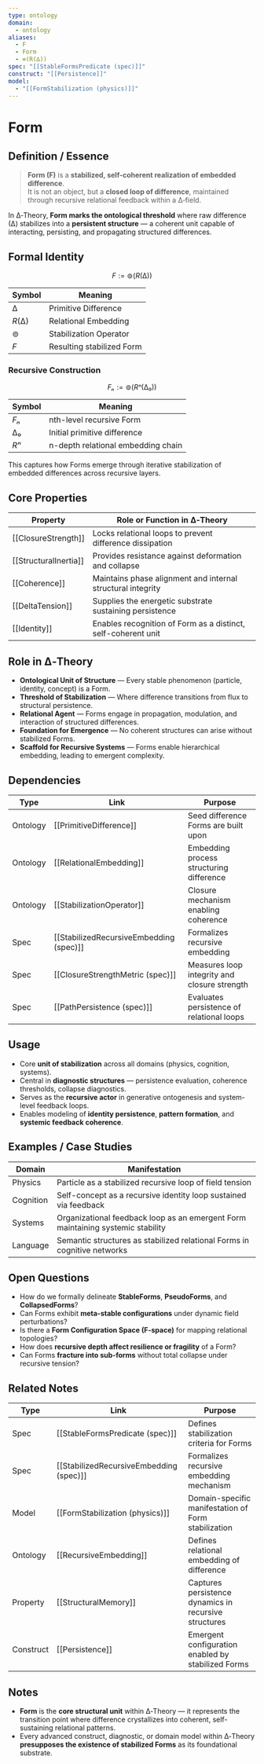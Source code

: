 ```yaml
---
type: ontology
domain:
  - ontology
aliases:
  - F
  - Form
  - ⊚(R(∆))
spec: "[[StableFormsPredicate (spec)]]"
construct: "[[Persistence]]"
model:
  - "[[FormStabilization (physics)]]"
---
```


# Form

## Definition / Essence

> **Form (F)** is a **stabilized, self-coherent realization of embedded difference**.  
It is not an object, but a **closed loop of difference**, maintained through recursive relational feedback within a ∆‑field.

In ∆‑Theory, **Form marks the ontological threshold** where raw difference (∆) stabilizes into a **persistent structure** — a coherent unit capable of interacting, persisting, and propagating structured differences.

## Formal Identity

$$
F := ⊚(R(∆))
$$

|Symbol|Meaning|
|---|---|
|$∆$|Primitive Difference|
|$R(∆)$|Relational Embedding|
|$⊚$|Stabilization Operator|
|$F$|Resulting stabilized Form|

### Recursive Construction

$$
Fₙ := ⊚(Rⁿ(∆₀))
$$

|Symbol|Meaning|
|---|---|
|$Fₙ$|nth-level recursive Form|
|$∆₀$|Initial primitive difference|
|$Rⁿ$|n-depth relational embedding chain|

This captures how Forms emerge through iterative stabilization of embedded differences across recursive layers.

## Core Properties

|Property|Role or Function in ∆‑Theory|
|---|---|
|[[ClosureStrength]]|Locks relational loops to prevent difference dissipation|
|[[StructuralInertia]]|Provides resistance against deformation and collapse|
|[[Coherence]]|Maintains phase alignment and internal structural integrity|
|[[DeltaTension]]|Supplies the energetic substrate sustaining persistence|
|[[Identity]]|Enables recognition of Form as a distinct, self-coherent unit|

## Role in ∆‑Theory

- **Ontological Unit of Structure** — Every stable phenomenon (particle, identity, concept) is a Form.
- **Threshold of Stabilization** — Where difference transitions from flux to structural persistence.
- **Relational Agent** — Forms engage in propagation, modulation, and interaction of structured differences.
- **Foundation for Emergence** — No coherent structures can arise without stabilized Forms.
- **Scaffold for Recursive Systems** — Forms enable hierarchical embedding, leading to emergent complexity.

## Dependencies

|Type|Link|Purpose|
|---|---|---|
|Ontology|[[PrimitiveDifference]]|Seed difference Forms are built upon|
|Ontology|[[RelationalEmbedding]]|Embedding process structuring difference|
|Ontology|[[StabilizationOperator]]|Closure mechanism enabling coherence|
|Spec|[[StabilizedRecursiveEmbedding (spec)]]|Formalizes recursive embedding|
|Spec|[[ClosureStrengthMetric (spec)]]|Measures loop integrity and closure strength|
|Spec|[[PathPersistence (spec)]]|Evaluates persistence of relational loops|

## Usage

- Core **unit of stabilization** across all domains (physics, cognition, systems).
- Central in **diagnostic structures** — persistence evaluation, coherence thresholds, collapse diagnostics.
- Serves as the **recursive actor** in generative ontogenesis and system-level feedback loops.
- Enables modeling of **identity persistence**, **pattern formation**, and **systemic feedback coherence**.

## Examples / Case Studies

|Domain|Manifestation|
|---|---|
|Physics|Particle as a stabilized recursive loop of field tension|
|Cognition|Self-concept as a recursive identity loop sustained via feedback|
|Systems|Organizational feedback loop as an emergent Form maintaining systemic stability|
|Language|Semantic structures as stabilized relational Forms in cognitive networks|

## Open Questions

- How do we formally delineate **StableForms**, **PseudoForms**, and **CollapsedForms**?
- Can Forms exhibit **meta-stable configurations** under dynamic field perturbations?
- Is there a **Form Configuration Space (F-space)** for mapping relational topologies?
- How does **recursive depth affect resilience or fragility** of a Form?
- Can Forms **fracture into sub-forms** without total collapse under recursive tension?

## Related Notes

|Type|Link|Purpose|
|---|---|---|
|Spec|[[StableFormsPredicate (spec)]]|Defines stabilization criteria for Forms|
|Spec|[[StabilizedRecursiveEmbedding (spec)]]|Formalizes recursive embedding mechanism|
|Model|[[FormStabilization (physics)]]|Domain-specific manifestation of Form stabilization|
|Ontology|[[RecursiveEmbedding]]|Defines relational embedding of difference|
|Property|[[StructuralMemory]]|Captures persistence dynamics in recursive structures|
|Construct|[[Persistence]]|Emergent configuration enabled by stabilized Forms|

## Notes

- **Form** is the **core structural unit** within ∆‑Theory — it represents the transition point where difference crystallizes into coherent, self-sustaining relational patterns.
- Every advanced construct, diagnostic, or domain model within ∆‑Theory **presupposes the existence of stabilized Forms** as its foundational substrate.
